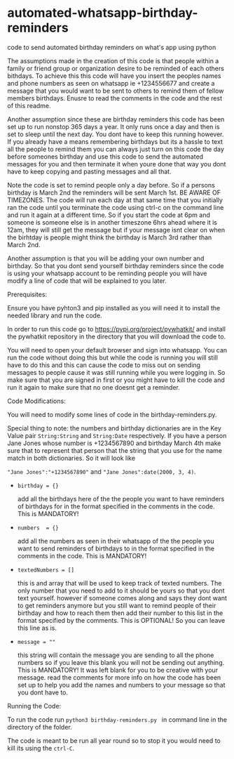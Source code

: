 # automated-whatsapp-birthday-reminders
code to send automated birthday reminders on what's app using python

The assumptions made in the creation of this code is that people within a family or friend group or organization desire to be reminded of each others bithdays. To achieve this this code will have you insert the peoples names and phone numbers as seen on whatsapp ie +1234556677 and create a message that you would want to be sent to others to remind them of fellow members birthdays. Enusre to read the comments in the code and the rest of this readme. 

Another assumption since these are birthday reminders this code has been set up to run nonstop 365 days a year. It only runs once a day and then is set to sleep until the next day.
You dont have to keep this running however. If you already have a means remembering birthdays but its a hassle to text all the people to remind them you can always just turn on this code the day before someones birthday and use this code to send the automated messages for you and then terminate it when youre done that way you dont have to keep copying and pasting messages and all that.

Note the code is set to remind people only a day before. So if a persons birthday is March 2nd the reminders will be sent March 1st. BE AWARE OF TIMEZONES. The code will run each day at that same time that you initially ran the code until you terminate the code using ctrl-c on the command line and run it again at a different time. So if you start the code at 6pm and someone is someone else is in another timeszone 6hrs ahead where it is 12am, they will still get the message but if your message isnt clear on when the birhtday is people might think the birthday is March 3rd rather than March 2nd.

Another assumption is that you will be adding your own number and birthday. So that you dont send yourself birthday reminders since the code is using your whatsapp account to be reminding people you will have modify a line of code that will be explained to you later.


Prerequisites:

Ensure you have pyhton3 and pip installed as you will need it to install the needed library and run the code.

In order to run this code go to https://pypi.org/project/pywhatkit/ and install the pywhatkit repository in the directory that you will download the code to.

You will need to open your default browser and sign into whatsapp. You can run the code without doing this but while the code is running you will still have to do this and this can cause the code to miss out on sending messages to people cause it was still running while you were logging in. So make sure that you are signed in first or you might have to kill the code and run it again to make sure that no one doesnt get a reminder.

Code Modifications: 

You will need to modify some lines of code in the birthday-reminders.py.

Special thing to note: the numbers and birthday dictionaries are in the Key Value pair ```String:String``` and ```String:Date``` respectively. If you have a person Jane Jones whose number is +1234567890 and birthday March 4th make sure that to represent that person that the string that you use for the name match in both dictionaries. So it will look like

```"Jane Jones":"+1234567890"``` and ```"Jane Jones":date(2000, 3, 4)```.

- ```birthday = {} ```

  add all the birthdays here of the the people you want to have reminders of birthdays for in the format specified in the comments in the code. This is MANDATORY!
  
- ``` numbers  = {} ```

  add all the numbers as seen in their whatsapp of the the people you want to send reminders of birthdays to in the format specified in the comments in the code. This is MANDATORY!
  
- ```textedNumbers = []```

  this is and array that will be used to keep track of texted numbers. The only number that you need to add to it should be yours so that you dont text yourself. however if someone comes along and says they dont want to get reminders anymore but you still want to remind people of their birthday and how to reach them then add their number to this list in the format specified by the comments. This is OPTIONAL! So you can leave this line as is.

- ```message = ""```

  this string will contain the message you are sending to all the phone numbers so if you leave this blank you will not be sending out anything. This is MANDATORY! It was left blank for you to be creative with your message. read the comments for more info on how the code has been set up to help you add the names and numbers to your message so that you dont have to.
  
Running the Code:

To run the code run ```python3 birthday-reminders.py ``` in command line in the directory of the folder.

The code is meant to be run all year round so to stop it you would need to kill its using the ```ctrl-C```.
